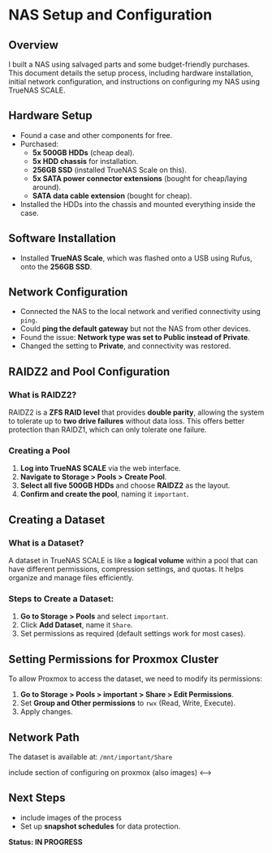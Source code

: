 # NAS Setup and Configuration

## Overview
I built a NAS using salvaged parts and some budget-friendly purchases. This document details the setup process, including hardware installation, initial network configuration, and instructions on configuring my NAS using TrueNAS SCALE.

## Hardware Setup
- Found a case and other components for free.
- Purchased:
  - **5x 500GB HDDs** (cheap deal).
  - **5x HDD chassis** for installation.
  - **256GB SSD** (installed TrueNAS Scale on this).
  - **5x SATA power connector extensions** (bought for cheap/laying around).
  - **SATA data cable extension** (bought for cheap).
- Installed the HDDs into the chassis and mounted everything inside the case.

## Software Installation
- Installed **TrueNAS Scale**, which was flashed onto a USB using Rufus, onto the **256GB SSD**.

## Network Configuration
- Connected the NAS to the local network and verified connectivity using `ping`.
- Could **ping the default gateway** but not the NAS from other devices.
- Found the issue: **Network type was set to Public instead of Private**.
- Changed the setting to **Private**, and connectivity was restored.

## RAIDZ2 and Pool Configuration

### What is RAIDZ2?
RAIDZ2 is a **ZFS RAID level** that provides **double parity**, allowing the system to tolerate up to **two drive failures** without data loss. This offers better protection than RAIDZ1, which can only tolerate one failure.

### Creating a Pool
1. **Log into TrueNAS SCALE** via the web interface.
2. **Navigate to Storage > Pools > Create Pool**.
3. **Select all five 500GB HDDs** and choose **RAIDZ2** as the layout.
4. **Confirm and create the pool**, naming it `important`.

## Creating a Dataset

### What is a Dataset?
A dataset in TrueNAS SCALE is like a **logical volume** within a pool that can have different permissions, compression settings, and quotas. It helps organize and manage files efficiently.

### Steps to Create a Dataset:
1. **Go to Storage > Pools** and select `important`.
2. Click **Add Dataset**, name it `Share`.
3. Set permissions as required (default settings work for most cases).

## Setting Permissions for Proxmox Cluster
To allow Proxmox to access the dataset, we need to modify its permissions:

1. **Go to Storage > Pools > important > Share > Edit Permissions**.
2. Set **Group and Other permissions** to `rwx` (Read, Write, Execute).
3. Apply changes.

## Network Path
The dataset is available at:
`/mnt/important/Share`

<!--> include section of configuring on proxmox (also images) <-->

## Next Steps
- include images of the process
- Set up **snapshot schedules** for data protection.

**Status: IN PROGRESS**


